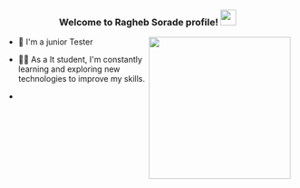 <h3 align="center">
  Welcome to Ragheb Sorade profile!

  <img src="https://media.giphy.com/media/hvRJCLFzcasrR4ia7z/giphy.gif" width="28">

</h3>

<img width="250" align="right" src="https://c.tenor.com/_DOBjnGspYAAAAAM/code-coding.gif">




- 🏢 I'm a  junior Tester 
- 👨‍💻 As a It student, I'm constantly learning and exploring new technologies to improve my skills.

- 

